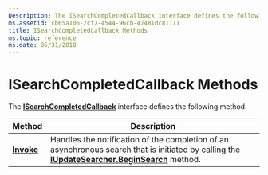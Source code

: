 ```yaml
---
Description: The ISearchCompletedCallback interface defines the following method.
ms.assetid: cb65a106-2cf7-4544-96cb-47481dc81111
title: ISearchCompletedCallback Methods
ms.topic: reference
ms.date: 05/31/2018
---
```


# ISearchCompletedCallback Methods

The [**ISearchCompletedCallback**](/windows/desktop/api/Wuapi/nn-wuapi-isearchcompletedcallback) interface defines the following method.



| Method                                            | Description                                                                                                                                                                     |
|---------------------------------------------------|---------------------------------------------------------------------------------------------------------------------------------------------------------------------------------|
| [**Invoke**](/windows/desktop/api/Wuapi/nf-wuapi-isearchcompletedcallback-invoke) | Handles the notification of the completion of an asynchronous search that is initiated by calling the [**IUpdateSearcher.BeginSearch**](/windows/desktop/api/Wuapi/nf-wuapi-iupdatesearcher-beginsearch) method. |



 

 

 



